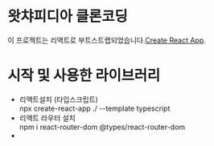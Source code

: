 # 왓챠피디아 클론코딩
이 프로젝트는 리액트로 부트스트랩되었습니다.[Create React App](https://github.com/facebook/create-react-app).

# 시작 및 사용한 라이브러리
 - 리액트설치 (타입스크립트)   
   npx create-react-app ./ --template typescript
 - 리액트 라우터 설치   
   npm i react-router-dom @types/react-router-dom
 - 